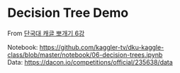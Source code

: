 # Decision Tree Demo
From [단국대 캐글 뽀개기 6강](https://docs.google.com/presentation/d/1c4mg_b1zYxvZw4UrodwmgJXNZw9nv0u9Mjy_oZ6Lmds/edit#slide=id.p)

Notebook: https://github.com/kaggler-tv/dku-kaggle-class/blob/master/notebook/06-decision-trees.ipynb   
Data: https://dacon.io/competitions/official/235638/data
